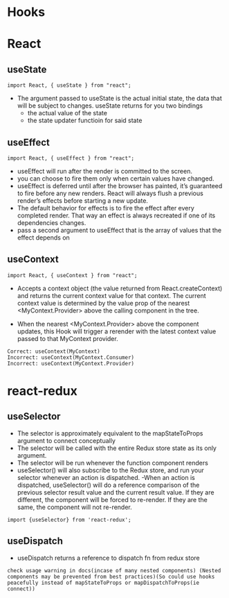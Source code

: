 # Hooks

# React

## useState

```
import React, { useState } from "react";
```

- The argument passed to useState is the actual initial state, the data that will be subject to changes. useState returns for you two bindings
  - the actual value of the state
  - the state updater functioin for said state

## useEffect

```
import React, { useEffect } from "react";
```

- useEffect will run after the render is committed to the screen.
- you can choose to fire them only when certain values have changed.
- useEffect is deferred until after the browser has painted, it’s guaranteed to fire before any new renders. React will always flush a previous render’s effects before starting a new update.
- The default behavior for effects is to fire the effect after every completed render. That way an effect is always recreated if one of its dependencies changes.
- pass a second argument to useEffect that is the array of values that the effect depends on

## useContext

```
import React, { useContext } from "react";
```

- Accepts a context object (the value returned from React.createContext) and returns the current context value for that context. The current context value is determined by the value prop of the nearest <MyContext.Provider> above the calling component in the tree.

- When the nearest <MyContext.Provider> above the component updates, this Hook will trigger a rerender with the latest context value passed to that MyContext provider.

```
Correct: useContext(MyContext)
Incorrect: useContext(MyContext.Consumer)
Incorrect: useContext(MyContext.Provider)
```

# react-redux

## useSelector

- The selector is approximately equivalent to the mapStateToProps argument to connect conceptually
- The selector will be called with the entire Redux store state as its only argument.
- The selector will be run whenever the function component renders
- useSelector() will also subscribe to the Redux store, and run your selector whenever an action is dispatched.
  -When an action is dispatched, useSelector() will do a reference comparison of the previous selector result value and the current result value. If they are different, the component will be forced to re-render. If they are the same, the component will not re-render.

```
import {useSelector} from 'react-redux';
```

## useDispatch

- useDispatch returns a reference to dispatch fn from redux store

```
check usage warning in docs(incase of many nested components) (Nested components may be prevented from best practices)(So could use hooks peacefully instead of mapStateToProps or mapDispatchToProps(ie connect))
```
